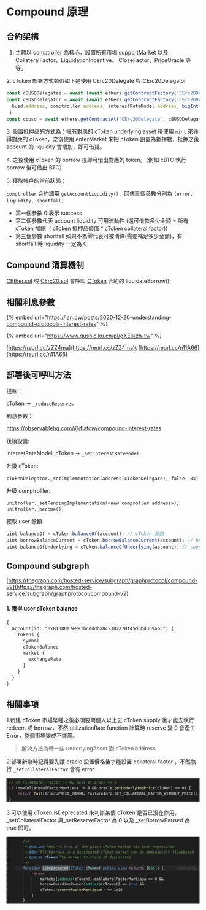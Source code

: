 # Compound 原理

## 合約架構

1. 主體以 comptroller 為核心，設置所有市場 supportMarket 以及 CollateralFactor、LiquidationIncentive、 CloseFactor、PriceOracle 等等。

&#x20; 2\. cToken 部署方式類似如下是使用 CErc20Delegate 與 CErc20Delegator&#x20;

```javascript
const cBUSDDelegatee = await (await ethers.getContractFactory('CErc20Delegate')).deploy()
const cBUSDDelegator = await (await ethers.getContractFactory('CErc20Delegator')).deploy(
  busd.address, comptroller.address, interestRateModel.address, bigInt(1), 'cToken cBUSD', 'cBUSD', 8, deployer.address, cBUSDDelegatee.address, '0x'
 )
const cbusd = await ethers.getContractAt('CErc20Delegate', cBUSDDelegator.address)
```

&#x20;3\. 設置抵押品的方式為：擁有對應的 cToken underlying asset 後使用 `mint` 來獲得對應的 cToken，之後使用 enterMarket 來把 cToken 設置為抵押物，抵押之後 account 的 liquidity 會增加，即可借貸。

&#x20;4\. 之後使用 cToken 的 borrow 後即可借出對應的 token。（例如 cBTC 執行 borrow 後可借出 BTC）

&#x20;5\. 獲取帳戶的當前狀態：

`comptroller` 合約調用 `getAccountLiquidity()`，回傳三個參數分別為 `(error, liquidity, shortfall)`&#x20;

* 第一個參數 0 表示 success&#x20;
* 第二個參數代表 account liquidity 可用流動性 (還可借款多少金額 = 所有 cToken 加總（ cToken 抵押品價值 \* cToken collateral factor))&#x20;
* 第三個參數 shortfall 如果不為零代表可被清算(需要補足多少金額)，有 shortfall 時 liquidity 一定為 0

## Compound 清算機制

[CEther.sol](https://github.com/compound-finance/compound-protocol/blob/ae4388e780a8d596d97619d9704a931a2752c2bc/contracts/CEther.sol) 或 [CErc20.sol](https://github.com/compound-finance/compound-protocol/blob/20abad28055a2f91df48a90f8bb6009279a4cb35/contracts/CErc20.sol) 會呼叫 [CToken](https://github.com/compound-finance/compound-protocol/blob/b9b14038612d846b83f8a009a82c38974ff2dcfe/scenario/src/Contract/CToken.ts) 合約的 liquidateBorrow();

## 相關利息參數

{% embed url="https://ian.pw/posts/2020-12-20-understanding-compound-protocols-interest-rates" %}

{% embed url="https://www.gushiciku.cn/pl/gXE6/zh-tw" %}

[https://reurl.cc/zZZ4ma](https://reurl.cc/zZZ4ma)\
[https://reurl.cc/n11A66](https://reurl.cc/n11A66)

## 部署後可呼叫方法

提款：

cToken -> `_reduceReserves`

利息參數：

https://observablehq.com/@jflatow/compound-interest-rates

後續設置:

&#x20;interestRateModel: cToken -> `_setInterestRateModel`

升級 cToken:

&#x20;`cTokenDelegator._setImplementation(address(cTokenDelegate), false, 0x)`

升級 comptrolller:&#x20;

```
unitroller._setPendingImplementation(<new comproller address>); 
unitroller._become();
```

獲取 user 餘額

```javascript
uint balanceOf = cToken.balanceOf(account); // cToken 餘額
uint borrowBalanceCurrent = cToken.borrowBalanceCurrent(account); // borrow 餘額
uint balanceOfUnderlying = cToken.balanceOfUnderlying(account); // supply 餘額
```

## Compound subgraph

[https://thegraph.com/hosted-service/subgraph/graphprotocol/compound-v2](https://thegraph.com/hosted-service/subgraph/graphprotocol/compound-v2)

#### 1. 獲得 user cToken balance

```
{
  account(id: "0x81080a7e991bcdddba8c2302a70f45d6bd369ab5") {
    tokens {
      symbol
      cTokenBalance
      market {
        exchangeRate
      }
    }
  }
}
```

## 相關事項

1.新建 cToken 市場幣種之後必須要兩個人以上去 cToken supply 後才能去執行 redeem 或 borrow，不然 utilizationRate function 計算時 reserve 變 0 會產生 Error，整個市場變成不能用。

> 解決方法為轉一些 underlyingAsset 到 cToken address

2.部署新幣時記得要先讓 oracle 設置價格後才能設置 collateral factor ，不然執行 `_setCollateralFactor` 會有 error

![](<../../.gitbook/assets/截圖 2022-04-25 上午11.17.37.png>)

3.可以使用 cToken.isDeprecated 來判斷某個 cToken 是否已沒在作用，\_setCollateralFactor 與\_setReserveFactor 為 0 以及 \_setBorrowPaused 為 true 即可。

![](<../../.gitbook/assets/截圖 2022-04-25 上午11.21.55.png>)
